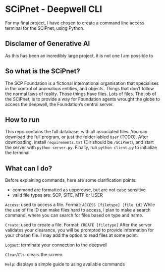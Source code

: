 # SCiPnet - Deepwell CLI
For my final project, I have chosen to create a command line access terminal for the SCiPnet, using Python.

## Disclamer of Generative AI
As this has been an incredibly large project, it is not one I am possible to

## So what is the SCiPnet?
The SCP Foundation is a fictional international organisation that specialises in the control of anomalous entities, and objects. Things that don’t follow the normal laws of reality. Those things have files. Lots of files. The job of the SCiPnet, is to provide a way for Foundation agents wrought the globe to access the deepwell, the Foundation’s central server.

## How to run
This repo contains the full database, with all associated files. You can download the full program, or just the folder labled `User` (TODO). After downloading, install `requirements.txt` (Dir should be `/SCiPnet`), and start the server with `python server.py`. Finally, run `python client.py` to initialize the terminal

## What can I do?
Before explaining commands, here are some clarification points:
- command are formatted as uppercase, but are not case sensitive
- valid file types are: SCP, SITE, MTF or USER

`Access`: used to access a file. Format: `ACCESS [filetype] [file id]`
While the use of file ID can make files hard to access, I plan to make a search command, where you can search for files based on type and name.

`Create`: used to create a file. Format: `CREATE [filetype]`
After the server validates your clearance, you will be prompted to provide information for your chosen file. I may add the option to read files at some point.

`Logout`: terminate your connection to the deepwell

`Clear`/`Cls`: clears the screen

`Help`: displays a simple guide to using available commands
